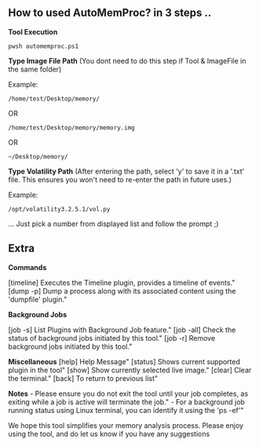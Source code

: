## How to used AutoMemProc? in 3 steps .. 


**Tool Execution**

   ```shell
   pwsh automemproc.ps1
   ```

**Type Image File Path** (You dont need to do this step if Tool & ImageFile in the same folder)

   Example:

   ```note
   /home/test/Desktop/memory/
   ```

   OR 

   ```note
   /home/test/Desktop/memory/memory.img
   ```

   OR 

   ```note
   ~/Desktop/memory/
   ```

**Type Volatility Path** (After entering the path, select 'y' to save it in a '.txt' file. This ensures you won't need to re-enter the path in future uses.)
   
   Example:

   ```note
   /opt/volatility3.2.5.1/vol.py
   ```

... Just pick a number from displayed list and follow the prompt ;)

## Extra 

**Commands** 

[timeline] Executes the Timeline plugin, provides a timeline of events."
[dump -p]  Dump a process along with its associated content using the 'dumpfile' plugin."

**Background Jobs**

[job -s] List Plugins with Background Job feature."
[job -all] Check the status of background jobs initiated by this tool."
[job -r] Remove background jobs initiated by this tool."

**Miscellaneous** 
[help] Help Message"
[status] Shows current supported plugin in the tool"
[show] Show currently selected live image."
[clear] Clear the terminal."
[back] To return to previous list"

**Notes**
    - Please ensure you do not exit the tool until your job completes, as exiting while a job is active will terminate the job."
    - For a background job running status using Linux terminal, you can identify it using the 'ps -ef'"
   
  We hope this tool simplifies your memory analysis process. Please enjoy using the tool, and do let us know if you have any suggestions
